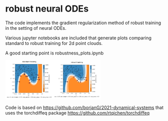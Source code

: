 # robust neural ODEs

The code implements the gradient regularization method of robust training in the setting of neural ODEs.

Various jupyter notebooks are included that generate plots comparing standard to robust training for 2d point clouds.

A good starting point is robustness_plots.ipynb

<img src="./attacks_readme.png" width="60%" height="60%" >

Code is based on https://github.com/borjanG/2021-dynamical-systems
that uses the torchdiffeq package https://github.com/rtqichen/torchdiffeq